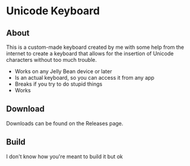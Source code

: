 # Unicode Keyboard

## About

This is a custom-made keyboard created by me with some help from the internet to create a keyboard that allows for the insertion of Unicode characters without too much trouble.

* Works on any Jelly Bean device or later
* Is an actual keyboard, so you can access it from any app
* Breaks if you try to do stupid things
* Works

## Download

Downloads can be found on the Releases page.

## Build

I don't know how you're meant to build it but ok

